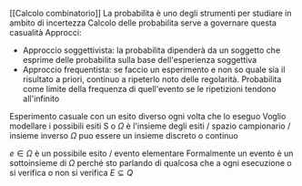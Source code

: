 [[Calcolo combinatorio]]
La probabilita è uno degli strumenti per studiare in ambito di incertezza
Calcolo delle probabilita serve a governare questa casualità
Approcci:
- Approccio soggettivista: la probabilita dipenderà da un soggetto che esprime delle probabilita sulla base dell'esperienza soggettiva
- Approccio frequentista: se faccio un esperimento e non so quale sia il risultato a priori, continuo a ripeterlo noto delle regolarità. Probabilita come limite della frequenza di quell'evento se le ripetizioni tendono all'infinito

Esperimento casuale con un esito diverso ogni volta che lo eseguo
Voglio modellare i possibili esiti
S o $\Omega$ è l'insieme degli esiti / spazio campionario / insieme inverso
$\Omega$ puo essere un insieme discreto o continuo

$e \in \Omega$ è un possibile esito / evento elementare
Formalmente un evento è un sottoinsieme di $\Omega$ perché sto parlando di qualcosa che a ogni esecuzione o si verifica o non si verifica
$E \subseteq Q$
